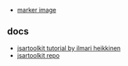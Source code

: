 * [marker image](http://jeromeetienne.github.com/tquery.jsartoolkit/marker/)

## docs

* [jsartoolkit tutorial by ilmari heikkinen](html5rocks.com/en/tutorials/webgl/jsartoolkit_webrtc/)
* [jsartoolkit repo](https://github.com/kig/JSARToolKit/)

